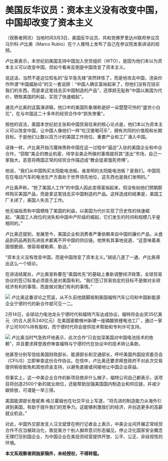 # 美国反华议员：资本主义没有改变中国，中国却改变了资本主义

（观察者网讯）当地时间3月3日，美国反华议员、共和党佛罗里达州联邦参议员马尔科·卢比奥（Marco
Rubio）在个人推特上发布了自己在参议院发表讲话的视频。

卢比奥表示，本世纪初美国支持中国加入世贸组织（WTO），是因为他们本以为资本主义可以改变中国，但如今看来反倒是中国改变了资本主义。

说这话，当然不是这位知名的“反华急先锋”突然转性了，而是他攻击中国，渲染炒作所谓“中国威胁论”的又一套说辞：“中国人确实富裕起来了，但他们没有花钱买我们的东西，而是拿这笔钱去买中国制造的产品”，还厚颜无耻称“中国以美国为代价，牺牲美国的利益，实现了快速崛起”。

通览卢比奥的这篇演讲稿，他口中的美国形象堪称是好一朵楚楚可怜的“盛世小白花”，在与中国这二十多年的经贸合作中“损失惨重”。

按他的说法，美国本世纪初主张和中国贸易往来的核心论点是，他们本以为资本主义可以改变中国，让中国人像他们一样“吃汉堡喝可乐”，拥有共同的价值观和长期目标。于是他们让数以百万计的美国工作岗位、重要产业和工厂涌入中国。

话锋一转，卢比奥开始污蔑抹黑称中国在这一过程中“逼迫”入驻的美国企业和中企合作，“窃取”美企的商业机密，待学会美企所做的事情就将其“逐出”市场，自己一家独大，恶意将两国正常的经贸合作描述成“教会徒弟饿死师傅”。

他说，“我们从中国购买太阳能电池板。谁发明的太阳能电池板？是我们。中国现在在电动汽车的电池生产方面处于世界领先地位，这东西也是我们发明的。”

卢比奥声称，“抢了美国人工作”的中国人因此变得富裕起来，但没有如他们预期那样购买美国产品，而是拿这笔钱去买中国制造的产品。这样造成的结果是，美国工厂关闭了，美国人失去了工作。

他无端指责称中国牺牲了美国的利益，以美国为代价实现了历史性的快速崛起，“美国工人岗位的消失和中国中产阶级的崛起，它们发生的时间和规模几乎是相同的。”

卢比奥还提到，发展至今，美国企业和消费者严重依赖来自中国的廉价产品，从食品到药品再到先进技术都离不开中国的供应链。他煞有其事地说道，“这意味着美国很脆弱，很容易被勒索、胁迫。”

“资本主义没有改变中国，而是中国改变了资本主义。”胡说八道了一通，卢比奥得出这么一个结论。

在讲话结尾处，卢比奥宣称要在“美国优先”的基础上重新调整经济政策，全球贸易协议的签订标准必须首先是对美国有利，“我们签订贸易协定的目标不是做对全球经济有利的事情，而是做对我们有利的事情。”

![](https://inews.gtimg.com/newsapp_bt/0/15709501386/1000)
卢比奥这番谬论之荒诞，从不久前他跳脚抵制美国福特汽车公司和中国新能源企业宁德时代的新合作就可见一二。

2月14日，全球动力电池龙头宁德时代和福特汽车达成协议，福特将会出资35亿美元（约合人民币240亿元）在美国密歇根州新建一座磷酸铁锂电池工厂，通过一家子公司100%持有股权，而宁德时代将会提供技术帮助和专利许可支持。

![](https://inews.gtimg.com/newsapp_bt/0/15670642507/1000)
卢比奥当时气急败坏地表示，此次合作“只会加深美国对中国电池技术的依赖”，并且要求拜登政府审查福特与宁德时代在协议中的技术转让条款。

他甚至分别写信给美国财政部长、能源部长和交通部长，呼吁美国外国投资委员会（CFIUS）立即审查这份合作协议。在信中，卢比奥还要求拜登政府不对此次交易提供税收抵免和其他资金支持，以避免直接或间接地让中国企业获益。

但事实上，这一中美企业合作的新项目绝非什么幌子，福特公司自己都表示，该项目将创造2500个新的就业岗位，还能帮助加强美国国内制造业和供应链，并减少碳排放，可谓是一举三得。

美国能源部长詹妮弗·格兰霍姆也在社交平台上写道，“将先进的制造能力从海外引进到美国，有助于提升我们的竞争力。这能够刺激我们的经济，并创造更多的高薪就业机会。”

对此，中国外交部发言人汪文斌曾在例行记者会上表示，中美企业间开展正常经贸合作不应当被政治化，敦促美方个别人摒弃意识形态偏见，停止泛化国家安全概念无理打压别国企业，为中国企业在美投资经营提供开放、公平、公正、非歧视性的环境。

**本文系观察者网独家稿件，未经授权，不得转载。**

